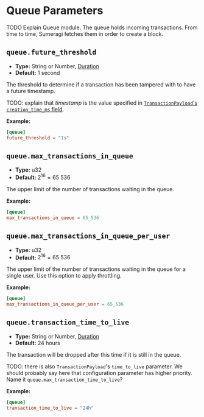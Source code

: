 # Queue Parameters

TODO Explain Queue module. The queue holds incoming transactions. From time to time, Sumeragi fetches them in order to
create a block.

## `queue.future_threshold`

- **Type:** String or Number, [Duration](glossary#type-duration)
- **Default:** 1 second

The threshold to determine if a transaction has been tampered with to have a future timestamp.

TODO: explain that _timestamp_ is the value specified in
[`TransactionPayload`'s `creation_time_ms` field](/reference/data-model-schema#transactionpayload).

**Example:**

```toml
[queue]
future_threshold = "1s"
```


## `queue.max_transactions_in_queue`

- **Type:** u32
- **Default:** $2^{16} = 65\ 536$

The upper limit of the number of transactions waiting in the queue.

**Example:**

```toml
[queue]
max_transactions_in_queue = 65_536
```

## `queue.max_transactions_in_queue_per_user`

- **Type:** u32
- **Default:** $2^{16} = 65\ 536$

The upper limit of the number of transactions waiting in the queue for a single user. Use this option to apply
throttling.

**Example:**

```toml
[queue]
max_transactions_in_queue_per_user = 65_536
```

## `queue.transaction_time_to_live`

- **Type:** String or Number, [Duration](glossary#type-duration)
- **Default:** 24 hours

The transaction will be dropped after this time if it is still in the queue.

TODO: there is also `TransactionPayload`'s `time_to_live` parameter. We should probably say here that configuration
parameter has higher priority. Name it `queue.max_transaction_time_to_live`?

**Example:**

```toml
[queue]
transaction_time_to_live = "24h"
```

